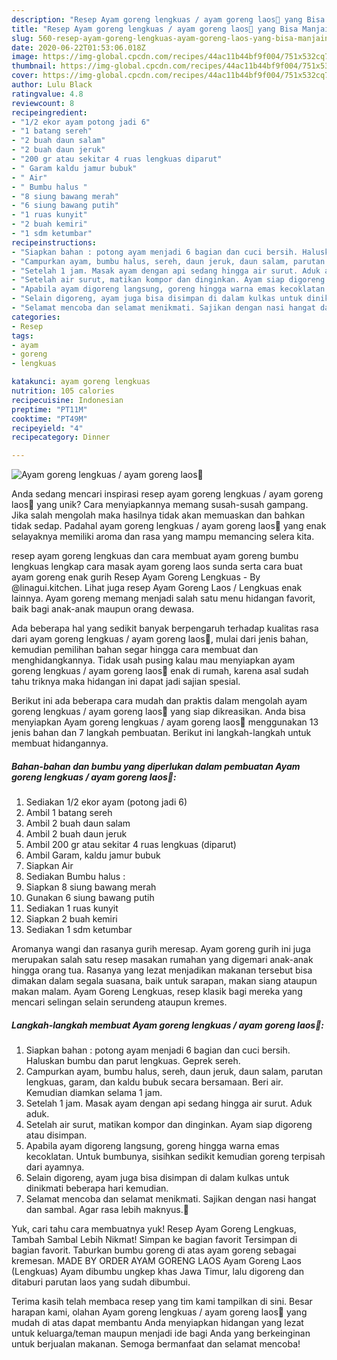 ```yaml
---
description: "Resep Ayam goreng lengkuas / ayam goreng laos🍗 yang Bisa Manjain Lidah"
title: "Resep Ayam goreng lengkuas / ayam goreng laos🍗 yang Bisa Manjain Lidah"
slug: 560-resep-ayam-goreng-lengkuas-ayam-goreng-laos-yang-bisa-manjain-lidah
date: 2020-06-22T01:53:06.018Z
image: https://img-global.cpcdn.com/recipes/44ac11b44bf9f004/751x532cq70/ayam-goreng-lengkuas-ayam-goreng-laos🍗-foto-resep-utama.jpg
thumbnail: https://img-global.cpcdn.com/recipes/44ac11b44bf9f004/751x532cq70/ayam-goreng-lengkuas-ayam-goreng-laos🍗-foto-resep-utama.jpg
cover: https://img-global.cpcdn.com/recipes/44ac11b44bf9f004/751x532cq70/ayam-goreng-lengkuas-ayam-goreng-laos🍗-foto-resep-utama.jpg
author: Lulu Black
ratingvalue: 4.8
reviewcount: 8
recipeingredient:
- "1/2 ekor ayam potong jadi 6"
- "1 batang sereh"
- "2 buah daun salam"
- "2 buah daun jeruk"
- "200 gr atau sekitar 4 ruas lengkuas diparut"
- " Garam kaldu jamur bubuk"
- " Air"
- " Bumbu halus "
- "8 siung bawang merah"
- "6 siung bawang putih"
- "1 ruas kunyit"
- "2 buah kemiri"
- "1 sdm ketumbar"
recipeinstructions:
- "Siapkan bahan : potong ayam menjadi 6 bagian dan cuci bersih. Haluskan bumbu dan parut lengkuas. Geprek sereh."
- "Campurkan ayam, bumbu halus, sereh, daun jeruk, daun salam, parutan lengkuas, garam, dan kaldu bubuk secara bersamaan. Beri air. Kemudian diamkan selama 1 jam."
- "Setelah 1 jam. Masak ayam dengan api sedang hingga air surut. Aduk aduk."
- "Setelah air surut, matikan kompor dan dinginkan. Ayam siap digoreng atau disimpan."
- "Apabila ayam digoreng langsung, goreng hingga warna emas kecoklatan. Untuk bumbunya, sisihkan sedikit kemudian goreng terpisah dari ayamnya."
- "Selain digoreng, ayam juga bisa disimpan di dalam kulkas untuk dinikmati beberapa hari kemudian."
- "Selamat mencoba dan selamat menikmati. Sajikan dengan nasi hangat dan sambal. Agar rasa lebih maknyus.🤗"
categories:
- Resep
tags:
- ayam
- goreng
- lengkuas

katakunci: ayam goreng lengkuas 
nutrition: 105 calories
recipecuisine: Indonesian
preptime: "PT11M"
cooktime: "PT49M"
recipeyield: "4"
recipecategory: Dinner

---
```



![Ayam goreng lengkuas / ayam goreng laos🍗](https://img-global.cpcdn.com/recipes/44ac11b44bf9f004/751x532cq70/ayam-goreng-lengkuas-ayam-goreng-laos🍗-foto-resep-utama.jpg)

Anda sedang mencari inspirasi resep ayam goreng lengkuas / ayam goreng laos🍗 yang unik? Cara menyiapkannya memang susah-susah gampang. Jika salah mengolah maka hasilnya tidak akan memuaskan dan bahkan tidak sedap. Padahal ayam goreng lengkuas / ayam goreng laos🍗 yang enak selayaknya memiliki aroma dan rasa yang mampu memancing selera kita.

resep ayam goreng lengkuas dan cara membuat ayam goreng bumbu lengkuas lengkap cara masak ayam goreng laos sunda serta cara buat ayam goreng enak gurih Resep Ayam Goreng Lengkuas - By @linagui.kitchen. Lihat juga resep Ayam Goreng Laos / Lengkuas enak lainnya. Ayam goreng memang menjadi salah satu menu hidangan favorit, baik bagi anak-anak maupun orang dewasa.

Ada beberapa hal yang sedikit banyak berpengaruh terhadap kualitas rasa dari ayam goreng lengkuas / ayam goreng laos🍗, mulai dari jenis bahan, kemudian pemilihan bahan segar hingga cara membuat dan menghidangkannya. Tidak usah pusing kalau mau menyiapkan ayam goreng lengkuas / ayam goreng laos🍗 enak di rumah, karena asal sudah tahu triknya maka hidangan ini dapat jadi sajian spesial.


Berikut ini ada beberapa cara mudah dan praktis dalam mengolah ayam goreng lengkuas / ayam goreng laos🍗 yang siap dikreasikan. Anda bisa menyiapkan Ayam goreng lengkuas / ayam goreng laos🍗 menggunakan 13 jenis bahan dan 7 langkah pembuatan. Berikut ini langkah-langkah untuk membuat hidangannya.

<!--inarticleads1-->

##### Bahan-bahan dan bumbu yang diperlukan dalam pembuatan Ayam goreng lengkuas / ayam goreng laos🍗:

1. Sediakan 1/2 ekor ayam (potong jadi 6)
1. Ambil 1 batang sereh
1. Ambil 2 buah daun salam
1. Ambil 2 buah daun jeruk
1. Ambil 200 gr atau sekitar 4 ruas lengkuas (diparut)
1. Ambil  Garam, kaldu jamur bubuk
1. Siapkan  Air
1. Sediakan  Bumbu halus :
1. Siapkan 8 siung bawang merah
1. Gunakan 6 siung bawang putih
1. Sediakan 1 ruas kunyit
1. Siapkan 2 buah kemiri
1. Sediakan 1 sdm ketumbar


Aromanya wangi dan rasanya gurih meresap. Ayam goreng gurih ini juga merupakan salah satu resep masakan rumahan yang digemari anak-anak hingga orang tua. Rasanya yang lezat menjadikan makanan tersebut bisa dimakan dalam segala suasana, baik untuk sarapan, makan siang ataupun makan malam. Ayam Goreng Lengkuas, resep klasik bagi mereka yang mencari selingan selain serundeng ataupun kremes. 

<!--inarticleads2-->

##### Langkah-langkah membuat Ayam goreng lengkuas / ayam goreng laos🍗:

1. Siapkan bahan : potong ayam menjadi 6 bagian dan cuci bersih. Haluskan bumbu dan parut lengkuas. Geprek sereh.
1. Campurkan ayam, bumbu halus, sereh, daun jeruk, daun salam, parutan lengkuas, garam, dan kaldu bubuk secara bersamaan. Beri air. Kemudian diamkan selama 1 jam.
1. Setelah 1 jam. Masak ayam dengan api sedang hingga air surut. Aduk aduk.
1. Setelah air surut, matikan kompor dan dinginkan. Ayam siap digoreng atau disimpan.
1. Apabila ayam digoreng langsung, goreng hingga warna emas kecoklatan. Untuk bumbunya, sisihkan sedikit kemudian goreng terpisah dari ayamnya.
1. Selain digoreng, ayam juga bisa disimpan di dalam kulkas untuk dinikmati beberapa hari kemudian.
1. Selamat mencoba dan selamat menikmati. Sajikan dengan nasi hangat dan sambal. Agar rasa lebih maknyus.🤗


Yuk, cari tahu cara membuatnya yuk! Resep Ayam Goreng Lengkuas, Tambah Sambal Lebih Nikmat! Simpan ke bagian favorit Tersimpan di bagian favorit. Taburkan bumbu goreng di atas ayam goreng sebagai kremesan. MADE BY ORDER AYAM GORENG LAOS Ayam Goreng Laos (Lengkuas) Ayam dibumbu ungkep khas Jawa Timur, lalu digoreng dan ditaburi parutan laos yang sudah dibumbui. 

Terima kasih telah membaca resep yang tim kami tampilkan di sini. Besar harapan kami, olahan Ayam goreng lengkuas / ayam goreng laos🍗 yang mudah di atas dapat membantu Anda menyiapkan hidangan yang lezat untuk keluarga/teman maupun menjadi ide bagi Anda yang berkeinginan untuk berjualan makanan. Semoga bermanfaat dan selamat mencoba!
